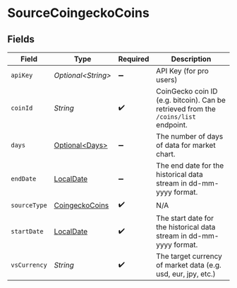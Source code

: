 # SourceCoingeckoCoins


## Fields

| Field                                                                                | Type                                                                                 | Required                                                                             | Description                                                                          |
| ------------------------------------------------------------------------------------ | ------------------------------------------------------------------------------------ | ------------------------------------------------------------------------------------ | ------------------------------------------------------------------------------------ |
| `apiKey`                                                                             | *Optional\<String>*                                                                  | :heavy_minus_sign:                                                                   | API Key (for pro users)                                                              |
| `coinId`                                                                             | *String*                                                                             | :heavy_check_mark:                                                                   | CoinGecko coin ID (e.g. bitcoin). Can be retrieved from the<br/>`/coins/list` endpoint.<br/> |
| `days`                                                                               | [Optional\<Days>](../../models/shared/Days.md)                                       | :heavy_minus_sign:                                                                   | The number of days of data for market chart.<br/>                                    |
| `endDate`                                                                            | [LocalDate](https://docs.oracle.com/javase/8/docs/api/java/time/LocalDate.html)      | :heavy_minus_sign:                                                                   | The end date for the historical data stream in dd-mm-yyyy format.<br/>               |
| `sourceType`                                                                         | [CoingeckoCoins](../../models/shared/CoingeckoCoins.md)                              | :heavy_check_mark:                                                                   | N/A                                                                                  |
| `startDate`                                                                          | [LocalDate](https://docs.oracle.com/javase/8/docs/api/java/time/LocalDate.html)      | :heavy_check_mark:                                                                   | The start date for the historical data stream in dd-mm-yyyy format.<br/>             |
| `vsCurrency`                                                                         | *String*                                                                             | :heavy_check_mark:                                                                   | The target currency of market data (e.g. usd, eur, jpy, etc.)<br/>                   |